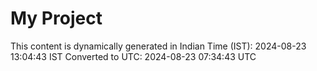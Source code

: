 # My Project

This content is dynamically generated in Indian Time (IST): 2024-08-23 13:04:43 IST
Converted to UTC: 2024-08-23 07:34:43 UTC
